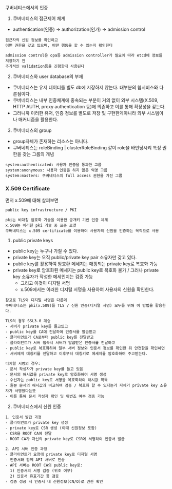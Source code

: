 쿠버네티스에서의 인증

1. 쿠버네티스의 접근제어 체계
- authentication(인증) -> authorization(인가) -> admission control
```
접근자의 신원 정보를 확인하고
어떤 권한을 갖고 있으며, 어떤 행동을 할 수 있는지 확인한다

admission control은 opa등 admission controller가 필요에 따라 etcd에 정보를 저장하기 전
추가적인 validation등을 진행할때 사용된다
```

2. 쿠버네티스와 user database의 부재
- 쿠버네티스는 유저 데이터를 별도 db에 저장하지 않는다. 대부분의 웹서비스와 다른점이다.
- 쿠버네티스는 내부 인증체계에 종속되는 부분이 거의 없이 외부 시스템(X.509, HTTP AUTH, proxy authentication 등)에 의존하고 이를 통해 확장성을 갖는다.
- 그러니까 이러한 유저, 인증 정보를 별도로 저장 및 구현한게아니라 외부 시스템이나 매커니즘을 활용한다.

3. 쿠버네티스의 group
- group자체가 존재하는 리소스는 아니다.
- 쿠버네티스는 roleBinding | clusterRoleBinding 같이 role을 바인딩시켜 특정 권한을 갖는 그룹의 개념
```
system:authenticated: 사용자 인증을 통과한 그룹
system:anonymous: 사용자 인증을 하지 않은 익명 그룹
system:masters: 쿠버네티스의 full access 권한을 가진 그룹
```

### X.509 Certificate
먼저 x.509에 대해 살펴보면 
```
public key infrastructure / PKI

pki는 비대칭 암호화 기술을 이용한 공개키 기반 인증 체계
x.509는 이러한 pki 기술 중 표준 포맷
쿠버네티스는 x.509 certificate를 이용하여 사용자의 신원을 인증하는 목적으로 사용
```

1. public private keys
- public key는 누구나 가질 수 있다.
- private key는 오직 public/private key pair 소유자만 갖고 있다.
- public key를 활용하여 암호환 메세지는 매핑되는 private key로 복호화 가능
- private key로 암호화된 메세지는 public key로 복호화 불가 / 그러나 private key 소유자가 작성한 메세인지는 검증 가능
  - 그리고 이것이 디지털 서명
  - x.509에서는 이러한 디지털 서명을 사용하여 사용자의 신원을 확인한다.
```
참고로 TLS와 디지털 서명은 다른데
쿠버네티스는 pki(x.509)를 TLS / 신원 인증(디지털 서명) 모두를 위해 이 방법을 활용한다.

TLS의 경우 SSL3.0 계승
- 서버가 private key를 들고있고
- public key를 CA에 전달하여 인증서를 발급받고
- 클라이언트가 CA로부터 public key를 전달받고
- 클라이언트가 서버 접속시 서버가 발급받은 인증서를 전달하고
- public key로 복호화하여 일부 서버 정보와 인증서 정보를 확인한 뒤 안전함을 확인하면
- 서버에게 대칭키를 전달하고 이후부터 대칭키로 메세지를 암호화하여 주고받는다.

디지털 서명의 경우:
- 문서 작성자가 private key를 들고 있음
- 문서의 해시값을 private key로 암호화하여 서명 생성
- 수신자는 public key로 서명을 복호화하여 해시값 획득
- 원본 문서의 해시값과 비교하여 검증 / 복호화 할 수 있다는거 자체가 private key 소유자가 서명했다는뜻
- 이를 통해 문서 작성자 확인 및 위변조 여부 검증 가능
```

2. 쿠버네티스에서 신원 인증
```
1. 인증서 발급 과정
- 클라이언트가 private key 생성
- private key로 CSR 생성 (이때 신원정보 포함)
- CSR을 ROOT CA에 전달
- ROOT CA가 자신의 private key로 CSR에 서명하여 인증서 발급

2. API 서버 인증 과정
- 클라이언트가 요청에 private key로 디지털 서명
- 인증서와 함께 API 서버로 전송
- API 서버는 ROOT CA의 public key로:
  1) 인증서의 서명 검증 (위조 여부)
  2) 인증서 유효기간 등 검증
- 검증 성공 시 인증서 내 신원정보(CN/O)로 권한 확인
```

